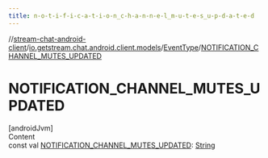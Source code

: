 ```yaml
---
title: n-o-t-i-f-i-c-a-t-i-o-n_c-h-a-n-n-e-l_m-u-t-e-s_u-p-d-a-t-e-d
---
```

//[stream-chat-android-client](../../../index.md)/[io.getstream.chat.android.client.models](../index.md)/[EventType](index.md)/[NOTIFICATION_CHANNEL_MUTES_UPDATED](NOTIFICATION_CHANNEL_MUTES_UPDATED.md)



# NOTIFICATION_CHANNEL_MUTES_UPDATED  
[androidJvm]  
Content  
const val [NOTIFICATION_CHANNEL_MUTES_UPDATED](NOTIFICATION_CHANNEL_MUTES_UPDATED.md): [String](https://kotlinlang.org/api/latest/jvm/stdlib/kotlin/-string/index.html)  



